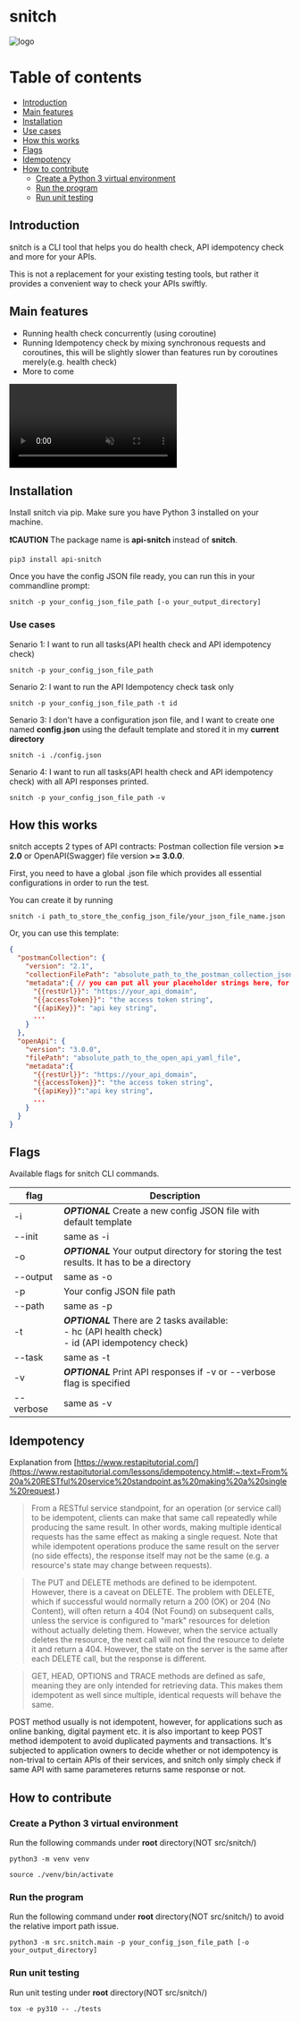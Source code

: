 # snitch

![logo](docs/logo.png)

# Table of contents

<!--ts-->
  * [Introduction](#introduction)
  * [Main features](#main-features)
  * [Installation](#installation)
  * [Use cases](#user-cases)
  * [How this works](#how-this-works)
  * [Flags](#flags)
  * [Idempotency](#idempotency)
  * [How to contribute](#how-to-contribute)
    * [Create a Python 3 virtual environment](#create-a-python-3-virtual-environment)
    * [Run the program](#run-the-program)
    * [Run unit testing](#run-unit-testing)
<!--te-->

## Introduction

snitch is a CLI tool that helps you do health check, API idempotency check and more for your APIs.

This is not a replacement for your existing testing tools, but rather it provides a convenient way to check your APIs swiftly.

## Main features

- Running health check concurrently (using coroutine)
- Running Idempotency check by mixing synchronous requests and coroutines, this will be slightly slower than features run by coroutines merely(e.g. health check)
- More to come

<video id="myBGvid" autoplay muted loop>
  <source src="your_link_MP4" type="video/mp4">
</video>

## Installation

Install snitch via pip. Make sure you have Python 3 installed on your machine.

**❗CAUTION** The package name is **api-snitch** instead of **snitch**.

```
pip3 install api-snitch
```

Once you have the config JSON file ready, you can run this in your commandline prompt:

```
snitch -p your_config_json_file_path [-o your_output_directory]
```

### Use cases

Senario 1: I want to run all tasks(API health check and API idempotency check)

```concole
snitch -p your_config_json_file_path
```

Senario 2: I want to run the API Idempotency check task only

```concole
snitch -p your_config_json_file_path -t id
```

Senario 3: I don't have a configuration json file, and I want to create one named **config.json** using the default template and stored it in my **current directory**

```concole
snitch -i ./config.json
```

Senario 4: I want to run all tasks(API health check and API idempotency check) with all API responses printed.

```concole
snitch -p your_config_json_file_path -v
```

## How this works

snitch accepts 2 types of API contracts: Postman collection file version **>= 2.0** or OpenAPI(Swagger) file version **>= 3.0.0**.

First, you need to have a global .json file which provides all essential configurations in order to run the test. 

You can create it by running

```console
snitch -i path_to_store_the_config_json_file/your_json_file_name.json
```

Or, you can use this template:
```json
{
  "postmanCollection": {
    "version": "2.1", 
    "collectionFilePath": "absolute_path_to_the_postman_collection_json_file",
    "metadata":{ // you can put all your placeholder strings here, for instance, the placeholder string for the host of the REST endpoints
      "{{restUrl}}": "https://your_api_domain",
      "{{accessToken}}": "the access token string",
      "{{apiKey}}": "api key string",
      ...
    }
  },
  "openApi": {
    "version": "3.0.0", 
    "filePath": "absolute_path_to_the_open_api_yaml_file",
    "metadata":{
      "{{restUrl}}": "https://your_api_domain",
      "{{accessToken}}": "the access token string",
      "{{apiKey}}":"api key string",
      ...
    }
  }
}
```

## Flags

Available flags for snitch CLI commands.

| flag      | Description |
| ----------- | ----------- |
| -i      | ***OPTIONAL*** Create a new config JSON file with default template |
| --init   | same as -i        |
| -o      | ***OPTIONAL*** Your output directory for storing the test results. It has to be a directory |
| --output   | same as -o        |
| -p      | Your config JSON file path |
| --path   | same as -p        |
| -t      | ***OPTIONAL*** There are 2 tasks available:<br /> - hc (API health check)<br /> - id (API idempotency check) |
| --task   | same as -t        |
| -v      | ***OPTIONAL*** Print API responses if -v or --verbose flag is specified |
| --verbose   | same as -v        |

## Idempotency

Explanation from [https://www.restapitutorial.com/](https://www.restapitutorial.com/lessons/idempotency.html#:~:text=From%20a%20RESTful%20service%20standpoint,as%20making%20a%20single%20request.)

> From a RESTful service standpoint, for an operation (or service call) to be idempotent, clients can make that same call repeatedly while producing the same result. In other words, making multiple identical requests has the same effect as making a single request. Note that while idempotent operations produce the same result on the server (no side effects), the response itself may not be the same (e.g. a resource's state may change between requests).

> The PUT and DELETE methods are defined to be idempotent. However, there is a caveat on DELETE. The problem with DELETE, which if successful would normally return a 200 (OK) or 204 (No Content), will often return a 404 (Not Found) on subsequent calls, unless the service is configured to "mark" resources for deletion without actually deleting them. However, when the service actually deletes the resource, the next call will not find the resource to delete it and return a 404. However, the state on the server is the same after each DELETE call, but the response is different.

> GET, HEAD, OPTIONS and TRACE methods are defined as safe, meaning they are only intended for retrieving data. This makes them idempotent as well since multiple, identical requests will behave the same.

POST method usually is not idempotent, however, for applications such as online banking, digital payment etc. it is also important to keep POST method idempotent to avoid duplicated payments and transactions. It's subjected to application owners to decide whether or not idempotency is non-trival to certain APIs of their services, and snitch only simply check if same API with same parameteres returns same response or not.

## How to contribute

### Create a Python 3 virtual environment

Run the following commands under **root** directory(NOT src/snitch/)

```console
python3 -m venv venv

source ./venv/bin/activate
```

### Run the program

Run the following command under **root** directory(NOT src/snitch/) to avoid the relative import path issue.

```console 
python3 -m src.snitch.main -p your_config_json_file_path [-o your_output_directory]

```

### Run unit testing

Run unit testing under **root** directory(NOT src/snitch/)
```console
tox -e py310 -- ./tests
```